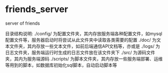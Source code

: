 friends_server
==============

server of friends

目录结构说明:
	./config/ 	为配置文件夹，其内存放服务端各种配置文件，如mysql配置文件等，服务器启动时将尝试从此文件夹中读取各类需要的配置
	./doc/ 		为文本文件夹，其内存放一些文本文件，如前后端通信API文档等，亦或是
	./logs/		为日志文件夹，服务端运行时生成的日志文件放在该文件夹下
	./src/		为源码文件夹，其内为服务端源码
	./scripts/	为脚本文件夹，其内存放一些服务端部署、运维等用到的脚本，如数据库初始化sql脚本，自动启动脚本等
